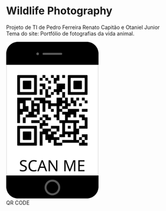 # Wildlife Photography
Projeto de TI de Pedro Ferreira Renato Capitão e Otaniel Junior<br>
Tema do site: Portfólio de fotografias da vida animal.

[<img src="https://github.com/PedroFerreira6/meuProjeto/blob/main/imagens/frame_2.png" width="250"/>](image.png)
<br>
QR CODE
